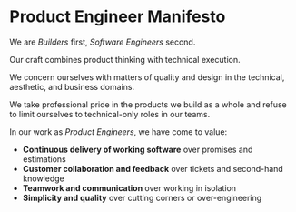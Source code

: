 # Product Engineer Manifesto

We are *Builders* first, *Software Engineers* second.

Our craft combines product thinking with technical execution.

We concern ourselves with matters of quality and design in the technical,
aesthetic, and business domains.

We take professional pride in the products we build as a whole and refuse to
limit ourselves to technical-only roles in our teams.

In our work as *Product Engineers*, we have come to value:

- **Continuous delivery of working software** over promises and estimations
- **Customer collaboration and feedback** over tickets and second-hand knowledge
- **Teamwork and communication** over working in isolation
- **Simplicity and quality** over cutting corners or over-engineering

